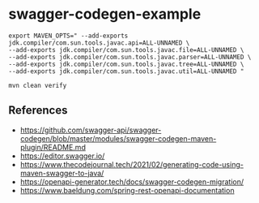 # swagger-codegen-example

```
export MAVEN_OPTS=" --add-exports jdk.compiler/com.sun.tools.javac.api=ALL-UNNAMED \
--add-exports jdk.compiler/com.sun.tools.javac.file=ALL-UNNAMED \
--add-exports jdk.compiler/com.sun.tools.javac.parser=ALL-UNNAMED \
--add-exports jdk.compiler/com.sun.tools.javac.tree=ALL-UNNAMED \
--add-exports jdk.compiler/com.sun.tools.javac.util=ALL-UNNAMED "

mvn clean verify
```

## References

- https://github.com/swagger-api/swagger-codegen/blob/master/modules/swagger-codegen-maven-plugin/README.md
- https://editor.swagger.io/
- https://www.thecodejournal.tech/2021/02/generating-code-using-maven-swagger-to-java/
- https://openapi-generator.tech/docs/swagger-codegen-migration/
- https://www.baeldung.com/spring-rest-openapi-documentation
